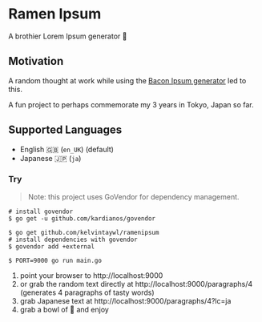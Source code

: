 # Ramen Ipsum

A brothier Lorem Ipsum generator :ramen:

## Motivation

A random thought at work while using the [Bacon Ipsum generator](https://baconipsum.com/) led to this.

A fun project to perhaps commemorate my 3 years in Tokyo, Japan so far.

## Supported Languages

- English :gb: (`en_UK`) (default)
- Japanese :jp: (`ja`)

### Try

> Note: this project uses GoVendor for dependency management.

```
# install govendor
$ go get -u github.com/kardianos/govendor

$ go get github.com/kelvintaywl/ramenipsum
# install dependencies with govendor
$ govendor add +external

$ PORT=9000 go run main.go
```

1. point your browser to http://localhost:9000
2. or grab the random text directly at http://localhost:9000/paragraphs/4 (generates 4 paragraphs of tasty words)
3. grab Japanese text at http://localhost:9000/paragraphs/4?lc=ja
4. grab a bowl of :ramen: and enjoy

